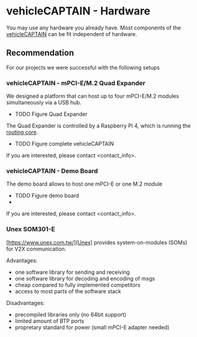 # vehicleCAPTAIN - Hardware
You may use any hardware you already have. Most components of the [vehicleCAPTAIN](https://github.com/virtual-vehicle/vehicle_captain) can be fit independent of hardware.

## Recommendation
For our projects we were successful with the following setups

### vehicleCAPTAIN - mPCI-E/M.2 Quad Expander
We designed a platform that can host up to four mPCI-E/M.2 modules simultaneously via a USB hub.
- TODO Figure Quad Expander

The Quad Expander is controlled by a Raspberry Pi 4, which is running the [routing core](https://github.com/virtual-vehicle/vehicle_captain_routing_core).
- TODO Figure complete vehicleCAPTAIN

If you are interested, please contact <contact_info>.

### vehicleCAPTAIN - Demo Board
The demo board allows to host one mPCI-E or one M.2 module
- TODO Figure demo board
- 
If you are interested, please contact <contact_info>.

### Unex SOM301-E
[https://www.unex.com.tw/](Unex) provides system-on-modules (SOMs) for V2X communication.

Advantages:
- one software library for sending and receiving
- one software library for decoding and encoding of msgs
- cheap compared to fully implemented competitors
- access to most parts of the software stack

Disadvantages:
- precompiled libraries only (no 64bit support)
- limited amount of BTP ports 
- propretary standard for power (small mPCI-E adapter needed)
